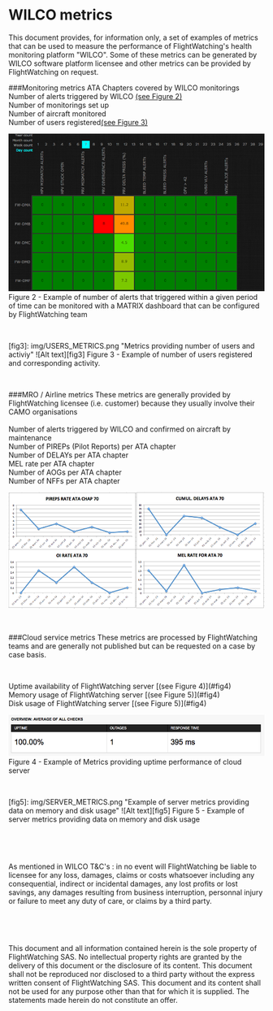 # WILCO metrics

This document provides, for information only, a set of examples of metrics that can be used to measure the performance of FlightWatching's health monitoring platform "WILCO". Some of these metrics can be generated by WILCO software platform licensee and other metrics can be provided by FlightWatching on request. </br>

###Monitoring metrics
ATA Chapters covered by WILCO monitorings</br>
Number of alerts triggered by WILCO [(see Figure 2)](#fig2)</br>
Number of monitorings set up</br>
Number of aircraft monitored</br>
Number of users registered[(see Figure 3)](#fig3)</br>



[fig2]: img/FLEET_MATRIX.png "Alert metrics provided by WILCO through MATRIX dashboard"
![Alt text][fig2]
Figure 2 -  Example of number of alerts that triggered within a given period of time can be monitored with a MATRIX dashboard that can be configured by FlightWatching team

<p>&nbsp; </p>
[fig3]: img/USERS_METRICS.png "Metrics providing number of users and activiy"
![Alt text][fig3]
Figure 3 -  Example of number of users registered and corresponding activity.



<p>&nbsp; </p>
###MRO / Airline metrics
These metrics are generally provided by FlightWatching licensee (i.e. customer) because they usually involve their CAMO organisations</br>
</br>
Number of alerts triggered by WILCO and confirmed on aircraft by maintenance</br>
Number of PIREPs (Pilot Reports) per ATA chapter </br>
Number of DELAYs per ATA chapter </br>
MEL rate per ATA chapter</br>
Number of AOGs per ATA chapter </br>
Number of NFFs per ATA chapter </br>

![Alt text](img/MIS_METRICS.png "Metrics provided by MRO or Airline organisation")


<p>&nbsp; </p>
###Cloud service metrics
These metrics are processed by FlightWatching teams and are generally not published but can be requested on a case by case basis.

<p>&nbsp; </p>
Uptime availability of FlightWatching server [(see Figure 4)](#fig4)</br>
Memory usage of FlightWatching server [(see Figure 5)](#fig4)</br>
Disk usage of FlightWatching server [(see Figure 5)](#fig4)</br>


[fig4]: img/UPTIME.png "Example of Metrics providing uptime performance of cloud server"
![Alt text][fig4]
Figure 4 -  Example of Metrics providing uptime performance of cloud server

<p>&nbsp; </p>
[fig5]: img/SERVER_METRICS.png "Example of server metrics providing data on memory and disk usage"
![Alt text][fig5]
Figure 5 -  Example of server metrics providing data on memory and disk usage</br>
<p>&nbsp; </p>


<p>&nbsp; </p>
As mentioned in WILCO T&C's : in no event will FlightWatching be liable to licensee for any loss, damages, claims or costs whatsoever including any consequential, indirect or incidental damages, any lost profits or lost savings, any damages resulting from business interruption, personnal injury or failure to meet any duty of care, or claims by a third party.

<p>&nbsp; </p>
<p>&nbsp; </p>
This document and all information contained herein is the sole property of FlightWatching SAS. No intellectual property rights are granted by the delivery of this document or the disclosure of its content. This document shall not be reproduced nor disclosed to a third party without the express written consent of FlightWatching SAS. This document and its content shall not be used for any purpose other than that for which it is supplied.
The statements made herein do not constitute an offer.
